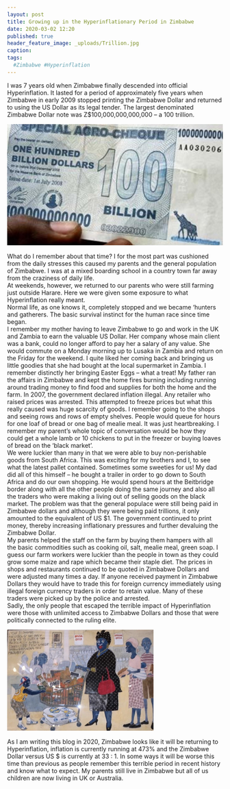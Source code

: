 ```yaml
---
layout: post
title: Growing up in the Hyperinflationary Period in Zimbabwe
date: 2020-03-02 12:20
published: true
header_feature_image: _uploads/Trillion.jpg
caption:
tags:
  #Zimbabwe #Hyperinflation
---
```

I was 7 years old when Zimbabwe finally descended into official Hyperinflation.  It lasted for a period of approximately five years when Zimbabwe in early 2009 stopped printing the Zimbabwe Dollar and returned to using the US Dollar as its legal tender.  The largest denominated Zimbabwe Dollar note was Z$100,000,000,000,000 – a 100 trillion.

[![OneTrillionDollars](/_uploads/Trillion.jpg)](/_uploads/Trillion.jpg)

What do I remember about that time? I for the most part was cushioned from the daily stresses this caused my parents and the general population of Zimbabwe.  I was at a mixed boarding school in a country town far away from the craziness of daily life.  
At weekends, however, we returned to our parents who were still farming just outside Harare.  Here we were given some exposure to what Hyperinflation really meant.  
Normal life, as one knows it, completely stopped and we became ‘hunters and gatherers.  The basic survival instinct for the human race since time began.  
I remember my mother having to leave Zimbabwe to go and work in the UK and Zambia to earn the valuable US Dollar. Her company whose main client was a bank, could no longer afford to pay her a salary of any value.  She would commute on a Monday morning up to Lusaka in Zambia and return on the Friday for the weekend.  I quite liked her coming back and bringing us little goodies that she had bought at the local supermarket in Zambia.  I remember distinctly her bringing Easter Eggs – what a treat!
My father ran the affairs in Zimbabwe and kept the home fires burning including running around trading money to find food and supplies for both the home and the farm.
In 2007, the government declared inflation illegal. Any retailer who raised prices was arrested. This attempted to freeze prices but what this really caused was huge scarcity of goods.  I remember going to the shops and seeing rows and rows of empty shelves.  People would queue for hours for one loaf of bread or one bag of mealie meal. It was just heartbreaking.   I remember my parent’s whole topic of conversation would be how they could get a whole lamb or 10 chickens to put in the freezer or buying loaves of bread on the ‘black market’.   
We were luckier than many in that we were able to buy non-perishable goods from South Africa.  This was exciting for my brothers and I, to see what the latest pallet contained.  Sometimes some sweeties for us!   My dad did all of this himself – he bought a trailer in order to go down to South Africa and do our own shopping.  He would spend hours at the Beitbridge border along with all the other people doing the same journey and also all the traders who were making a living out of selling goods on the black market.
The problem was that the general populace were still being paid in Zimbabwe dollars and although they were being paid trillions, it only amounted to the equivalent of US $1.  The government continued to print money, thereby increasing inflationary pressures and further devaluing the Zimbabwe Dollar.  
My parents helped the staff on the farm by buying them hampers with all the basic commodities such as cooking oil, salt, mealie meal, green soap.  I guess our farm workers were luckier than the people in town as they could grow some maize and rape which became their staple diet.
The prices in shops and restaurants continued to be quoted in Zimbabwe Dollars and were adjusted many times a day.  If anyone received payment in Zimbabwe Dollars they would have to trade this for foreign currency immediately using illegal foreign currency traders in order to retain value.  Many of these traders were picked up by the police and arrested.  
Sadly, the only people that escaped the terrible impact of Hyperinflation were those with unlimited access to Zimbabwe Dollars and those that were politically connected to the ruling elite.

[![richvspoor](/_uploads/richvspoor.png)](/_uploads/richvspoor.png)

As I am writing this blog in 2020, Zimbabwe looks like it will be returning to Hyperinflation, inflation is currently running at 473% and the Zimbabwe Dollar versus US $ is currently at 33 : 1.  In some ways it will be worse this time than previous as people remember this terrible period in recent history and know what to expect.  My parents still live in Zimbabwe but all of us children are now living in UK or Australia.
